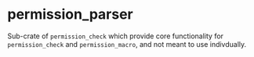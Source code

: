 # permission_parser

Sub-crate of `permission_check` which provide core functionality for `permission_check` and `permission_macro`, and not meant to use indivdually.